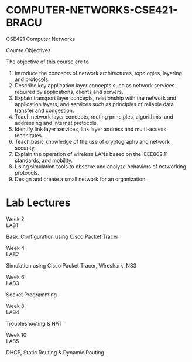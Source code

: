 # COMPUTER-NETWORKS-CSE421-BRACU

CSE421
Computer Networks


Course Objectives

The objective of this course are to
1. Introduce the concepts of network architectures, topologies, layering and protocols.
2. Describe key application layer concepts such as network services required by applications, clients and servers.
3. Explain transport layer concepts, relationship with the network and application layers, and services such as principles of reliable data transfer and congestion.
4. Teach network layer concepts, routing principles, algorithms, and addressing and Internet protocols.
5. Identify link layer services, link layer address and multi-access techniques.
6. Teach basic knowledge of the use of cryptography and network security.
7. Explain the operation of wireless LANs based on the IEEE802.11 standards, and mobility.
8. Using simulation tools to observe and analyze behaviors of networking protocols.
9. Design and create a small network for an organization.

# Lab Lectures

Week 2  
LAB1

Basic Configuration using Cisco Packet Tracer



Week 4  
LAB2

Simulation using Cisco Packet Tracer, Wireshark, NS3



Week 6  
LAB3

Socket Programming



Week 8  
LAB4

Troubleshooting & NAT



Week 10  
LAB5

DHCP, Static Routing & Dynamic Routing

